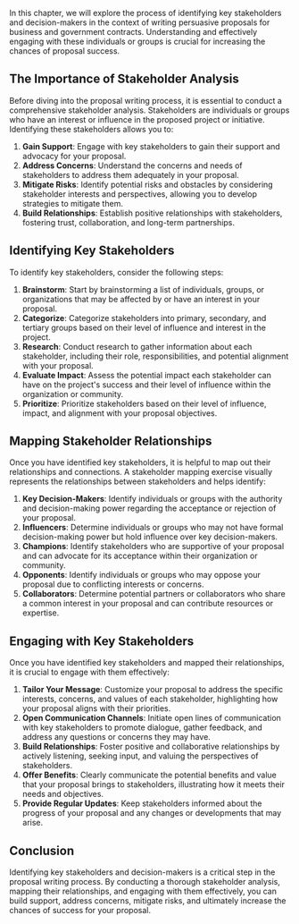 
In this chapter, we will explore the process of identifying key stakeholders and decision-makers in the context of writing persuasive proposals for business and government contracts. Understanding and effectively engaging with these individuals or groups is crucial for increasing the chances of proposal success.

The Importance of Stakeholder Analysis
--------------------------------------

Before diving into the proposal writing process, it is essential to conduct a comprehensive stakeholder analysis. Stakeholders are individuals or groups who have an interest or influence in the proposed project or initiative. Identifying these stakeholders allows you to:

1. **Gain Support**: Engage with key stakeholders to gain their support and advocacy for your proposal.
2. **Address Concerns**: Understand the concerns and needs of stakeholders to address them adequately in your proposal.
3. **Mitigate Risks**: Identify potential risks and obstacles by considering stakeholder interests and perspectives, allowing you to develop strategies to mitigate them.
4. **Build Relationships**: Establish positive relationships with stakeholders, fostering trust, collaboration, and long-term partnerships.

Identifying Key Stakeholders
----------------------------

To identify key stakeholders, consider the following steps:

1. **Brainstorm**: Start by brainstorming a list of individuals, groups, or organizations that may be affected by or have an interest in your proposal.
2. **Categorize**: Categorize stakeholders into primary, secondary, and tertiary groups based on their level of influence and interest in the project.
3. **Research**: Conduct research to gather information about each stakeholder, including their role, responsibilities, and potential alignment with your proposal.
4. **Evaluate Impact**: Assess the potential impact each stakeholder can have on the project's success and their level of influence within the organization or community.
5. **Prioritize**: Prioritize stakeholders based on their level of influence, impact, and alignment with your proposal objectives.

Mapping Stakeholder Relationships
---------------------------------

Once you have identified key stakeholders, it is helpful to map out their relationships and connections. A stakeholder mapping exercise visually represents the relationships between stakeholders and helps identify:

1. **Key Decision-Makers**: Identify individuals or groups with the authority and decision-making power regarding the acceptance or rejection of your proposal.
2. **Influencers**: Determine individuals or groups who may not have formal decision-making power but hold influence over key decision-makers.
3. **Champions**: Identify stakeholders who are supportive of your proposal and can advocate for its acceptance within their organization or community.
4. **Opponents**: Identify individuals or groups who may oppose your proposal due to conflicting interests or concerns.
5. **Collaborators**: Determine potential partners or collaborators who share a common interest in your proposal and can contribute resources or expertise.

Engaging with Key Stakeholders
------------------------------

Once you have identified key stakeholders and mapped their relationships, it is crucial to engage with them effectively:

1. **Tailor Your Message**: Customize your proposal to address the specific interests, concerns, and values of each stakeholder, highlighting how your proposal aligns with their priorities.
2. **Open Communication Channels**: Initiate open lines of communication with key stakeholders to promote dialogue, gather feedback, and address any questions or concerns they may have.
3. **Build Relationships**: Foster positive and collaborative relationships by actively listening, seeking input, and valuing the perspectives of stakeholders.
4. **Offer Benefits**: Clearly communicate the potential benefits and value that your proposal brings to stakeholders, illustrating how it meets their needs and objectives.
5. **Provide Regular Updates**: Keep stakeholders informed about the progress of your proposal and any changes or developments that may arise.

Conclusion
----------

Identifying key stakeholders and decision-makers is a critical step in the proposal writing process. By conducting a thorough stakeholder analysis, mapping their relationships, and engaging with them effectively, you can build support, address concerns, mitigate risks, and ultimately increase the chances of success for your proposal.
